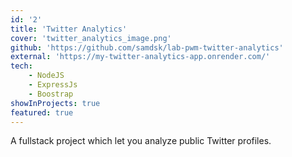 ```yaml
---
id: '2'
title: 'Twitter Analytics'
cover: 'twitter_analytics_image.png'
github: 'https://github.com/samdsk/lab-pwm-twitter-analytics'
external: 'https://my-twitter-analytics-app.onrender.com/'
tech:
    - NodeJS
    - ExpressJs
    - Boostrap
showInProjects: true
featured: true
---
```

A fullstack project which let you analyze public Twitter profiles.